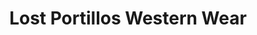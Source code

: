 ---
title: "Lost Portillos Western Wear"
url: /milwaukee/lost-portillos-western-wear/
shop: Kleidung
---